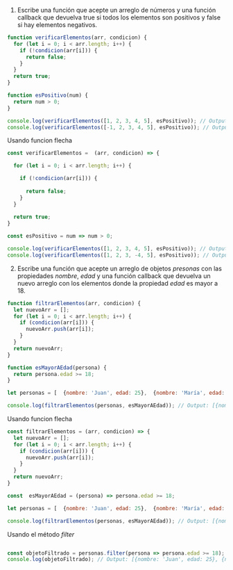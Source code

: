 1. Escribe una función que acepte un arreglo de números y una función callback que devuelva true si todos los elementos son positivos
 y false si hay elementos negativos.
```js
function verificarElementos(arr, condicion) {
  for (let i = 0; i < arr.length; i++) {
    if (!condicion(arr[i])) {
      return false;
    }
  }
  return true;
}

function esPositivo(num) {
  return num > 0;
}

console.log(verificarElementos([1, 2, 3, 4, 5], esPositivo)); // Output: true
console.log(verificarElementos([-1, 2, 3, 4, 5], esPositivo)); // Output: false

```
Usando funcion flecha
```js
const verificarElementos =  (arr, condicion) => {

  for (let i = 0; i < arr.length; i++) {

    if (!condicion(arr[i])) {
    
      return false;
    }
  }
 
  return true;
}

const esPositivo = num => num > 0;

console.log(verificarElementos([1, 2, 3, 4, 5], esPositivo)); // Output: true
console.log(verificarElementos([1, 2, 3, -4, 5], esPositivo)); // Output: false
```
2. Escribe una función que acepte un arreglo de objetos *presonas* con las propiedades *nombre*, *edad* y una función callback que devuelva un nuevo arreglo con los elementos donde la propiedad *edad* es mayor a 18.

```js
function filtrarElementos(arr, condicion) {
  let nuevoArr = [];
  for (let i = 0; i < arr.length; i++) {
    if (condicion(arr[i])) {
      nuevoArr.push(arr[i]);
    }
  }
  return nuevoArr;
}

function esMayorAEdad(persona) {
  return persona.edad >= 18;
}

let personas = [  {nombre: 'Juan', edad: 25},  {nombre: 'María', edad: 15},  {nombre: 'Pedro', edad: 20},  {nombre: 'Lucía', edad: 17}];

console.log(filtrarElementos(personas, esMayorAEdad)); // Output: [{nombre: 'Juan', edad: 25}, {nombre: 'Pedro', edad: 20}]

```
Usando funcion flecha
```js
const filtrarElementos = (arr, condicion) => {
  let nuevoArr = [];
  for (let i = 0; i < arr.length; i++) {
    if (condicion(arr[i])) {
      nuevoArr.push(arr[i]);
    }
  }
  return nuevoArr;
}

const  esMayorAEdad = (persona) => persona.edad >= 18;

let personas = [  {nombre: 'Juan', edad: 25},  {nombre: 'María', edad: 15},  {nombre: 'Pedro', edad: 20},  {nombre: 'Lucía', edad: 17}];

console.log(filtrarElementos(personas, esMayorAEdad)); // Output: [{nombre: 'Juan', edad: 25}, {nombre: 'Pedro', edad: 20}]
```
Usando el método *filter*
```js

const objetoFiltrado = personas.filter(persona => persona.edad >= 18);
console.log(objetoFiltrado); // Output: [{nombre: 'Juan', edad: 25}, {nombre: 'Pedro', edad: 20}]
```
